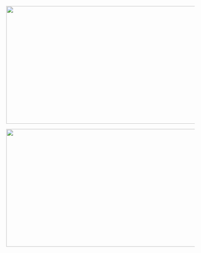<p align="center">
<img width="1450" height="315" alt="a" src="https://github.com/user-attachments/assets/855b0b85-4252-4899-b798-665cc54379a8" />
</p>


<p align="center">
<img width="1450" height="315" alt="b" src="https://github.com/user-attachments/assets/5e5de163-bb00-478c-a48a-e07e79b6fcf5" />
</p>
